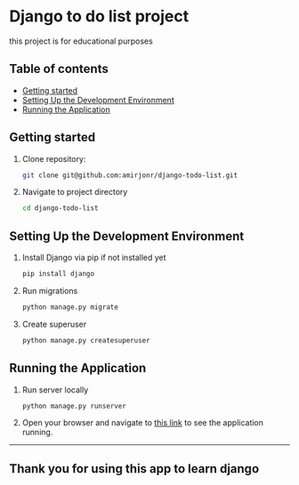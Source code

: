# Django to do list project 
this project is for educational purposes

## Table of contents

- [Getting started](#getting-started)
- [Setting Up the Development Environment](#setting-up-the-development-environment)
- [Running the Application](#running-the-application)

## Getting started

1. Clone repository:

    ```bash
   git clone git@github.com:amirjonr/django-todo-list.git 
    ```
2. Navigate to project directory
    ```bash
   cd django-todo-list 
    ```

## Setting Up the Development Environment
1. Install Django via pip if not installed yet
    ```bash
   pip install django
    ```
2. Run migrations
   ```bash
   python manage.py migrate 
   ```
3. Create superuser
   ```bash 
   python manage.py createsuperuser
   ```

## Running the Application
1. Run server locally
   ```bash
   python manage.py runserver
   ```
2. Open your browser and navigate to <a href="http://localhost:8000/" target="_blank">this link</a> to see the application running.

---

## Thank you for using this app to learn django
